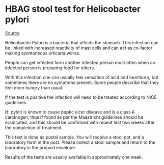 # HBAG stool test for Helicobacter pylori

[Source](https://foodallergytest.co.uk/product/hbag-stool-test-helicobacter-pylori/)

Helicobacter Pylori is a bacteria that affects the stomach. This infection can be linked with increased reactivity of mast cells and can act as co-factor making spontaneous urticaria worse.

People can get infected form another infected person most often when an infected person is preparing food for others.

With this infection one can usually feel sensation of acid and heartburn, but sometimes there are no symptoms present. Some people describe that they feel more hungry than usual.

If the test is positive the infection will need to be treated according to NICE guidelines.

H. pylori is known to cause peptic ulcer disease and is a class A carcinogen, thus if found as per the Maastricht guidelines should be eradicated, and this should be confirmed with repeat test two weeks after the completion of treatment.

This test is done as postal sample. You will receive a stool pot, and a laboratory form in the post. Please collect a stool sample and return to the laboratory in the prepaid envelope.

Results of the tests are usually available in approximately one week.

